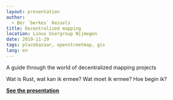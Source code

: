 ```yaml
---
layout: presentation
author:
  - Bèr `berkes` Kessels
title: Decentralized mapping
location: Linux Usergroup Nijmegen
date: 2019-11-29
tags: placebazaar, openstreetmap, gis
lang: en
---
```


A guide through the world of decentralized mapping projects

Wat is Rust, wat kan ik ermee? Wat moet ik ermee? Hoe begin ik?

**[See the presentation](/assets/pres/mapping-fission.html)**
